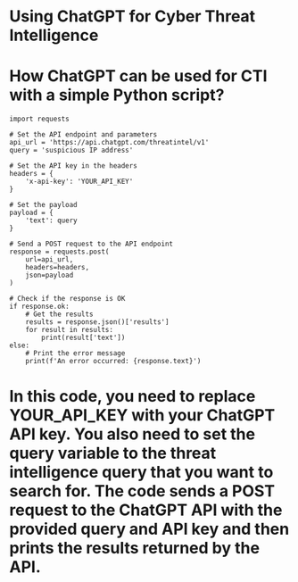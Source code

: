 # Using ChatGPT for Cyber Threat Intelligence
# How ChatGPT can be used for CTI with a simple Python script?

```
import requests

# Set the API endpoint and parameters
api_url = 'https://api.chatgpt.com/threatintel/v1'
query = 'suspicious IP address'

# Set the API key in the headers
headers = {
    'x-api-key': 'YOUR_API_KEY'
}

# Set the payload
payload = {
    'text': query
}

# Send a POST request to the API endpoint
response = requests.post(
    url=api_url,
    headers=headers,
    json=payload
)

# Check if the response is OK
if response.ok:
    # Get the results
    results = response.json()['results']
    for result in results:
        print(result['text'])
else:
    # Print the error message
    print(f'An error occurred: {response.text}')
```

# In this code, you need to replace YOUR_API_KEY with your ChatGPT API key. You also need to set the query variable to the threat intelligence query that you want to search for. The code sends a POST request to the ChatGPT API with the provided query and API key and then prints the results returned by the API.
